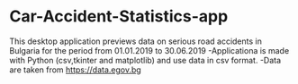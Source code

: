 # Car-Accident-Statistics-app
 Тhis desktop application previews data on serious road accidents in Bulgaria for the period from 01.01.2019 to 30.06.2019
 -Applicationa is made with Python (csv,tkinter and matplotlib) and use data in csv format.
 -Data are taken from https://data.egov.bg
